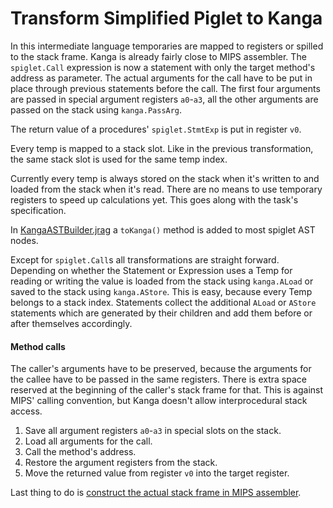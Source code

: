 # Transform Simplified Piglet to Kanga

In this intermediate language temporaries are mapped to registers or spilled to the stack frame. Kanga is already fairly close to MIPS assembler. The `spiglet.Call` expression is now a statement with only the target method's address as parameter. The actual arguments for the call have to be put in place through previous statements before the call. The first four arguments are passed in special argument registers `a0`-`a3`, all the other arguments are passed on the stack using `kanga.PassArg`.

The return value of a procedures' `spiglet.StmtExp` is put in register `v0`. 

Every temp is mapped to a stack slot. Like in the previous transformation, the same stack slot is used for the same temp index. 

Currently every temp is always stored on the stack when it's written to and loaded from the stack when it's read. There are no means to use temporary registers to speed up calculations yet. This goes along with the task's specification.

In [KangaASTBuilder.jrag](/spiglet/KangaASTBuilder.jrag) a `toKanga()` method is added to most spiglet AST nodes. <br />

Except for `spiglet.Call`s all transformations are straight forward. Depending on whether the Statement or Expression uses a Temp for reading or writing the value is loaded from the stack using `kanga.ALoad` or saved to the stack using `kanga.AStore`. This is easy, because every Temp belongs to a stack index. Statements collect the additional `ALoad` or `AStore` statements which are generated by their children and add them before or after themselves accordingly.

#### Method calls
The caller's arguments have to be preserved, because the arguments for the callee have to be passed in the same registers. There is extra space reserved at the beginning of the caller's stack frame for that. This is against MIPS' calling convention, but Kanga doesn't allow interprocedural stack access.
1. Save all argument registers `a0`-`a3` in special slots on the stack.
1. Load all arguments for the call.
1. Call the method's address.
1. Restore the argument registers from the stack.
1. Move the returned value from register `v0` into the target register.

Last thing to do is [construct the actual stack frame in MIPS assembler](/docs/KangaToMIPS.md).
